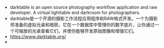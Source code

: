 - darktable is an open source photography workflow application and raw developer. A virtual lighttable and darkroom for photographers.
- darktable是一个开源的摄影工作流程应用程序和RAW格式开发。一个为摄影师准备的虚拟光桌和暗房。它在一个数据库中管理你的数字底片，让你通过一个可缩放的光桌查看它们，并使你能够开发原始图像和增强它们。
- https://www.darktable.org/
-